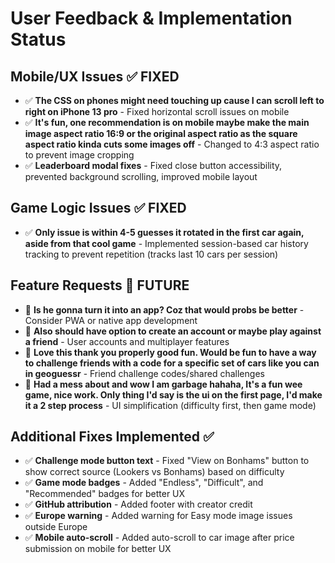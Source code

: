 # User Feedback & Implementation Status

## Mobile/UX Issues ✅ FIXED
- ✅ **The CSS on phones might need touching up cause I can scroll left to right on iPhone 13 pro** - Fixed horizontal scroll issues on mobile
- ✅ **It's fun, one recommendation is on mobile maybe make the main image aspect ratio 16:9 or the original aspect ratio as the square aspect ratio kinda cuts some images off** - Changed to 4:3 aspect ratio to prevent image cropping
- ✅ **Leaderboard modal fixes** - Fixed close button accessibility, prevented background scrolling, improved mobile layout

## Game Logic Issues ✅ FIXED  
- ✅ **Only issue is within 4-5 guesses it rotated in the first car again, aside from that cool game** - Implemented session-based car history tracking to prevent repetition (tracks last 10 cars per session)

## Feature Requests 🔮 FUTURE
- 🔮 **Is he gonna turn it into an app? Coz that would probs be better** - Consider PWA or native app development
- 🔮 **Also should have option to create an account or maybe play against a friend** - User accounts and multiplayer features
- 🔮 **Love this thank you properly good fun. Would be fun to have a way to challenge friends with a code for a specific set of cars like you can in geoguessr** - Friend challenge codes/shared challenges
- 🔮 **Had a mess about and wow I am garbage hahaha, It's a fun wee game, nice work. Only thing I'd say is the ui on the first page, I'd make it a 2 step process** - UI simplification (difficulty first, then game mode)

## Additional Fixes Implemented ✅
- ✅ **Challenge mode button text** - Fixed "View on Bonhams" button to show correct source (Lookers vs Bonhams) based on difficulty
- ✅ **Game mode badges** - Added "Endless", "Difficult", and "Recommended" badges for better UX
- ✅ **GitHub attribution** - Added footer with creator credit
- ✅ **Europe warning** - Added warning for Easy mode image issues outside Europe
- ✅ **Mobile auto-scroll** - Added auto-scroll to car image after price submission on mobile for better UX
